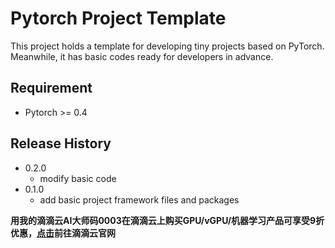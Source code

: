 # Pytorch Project Template

This project holds a template for developing tiny projects based on PyTorch. Meanwhile, it has basic codes ready for developers in advance.

## Requirement

* Pytorch >= 0.4

## Release History

* 0.2.0
    * modify basic code 
* 0.1.0
    * add basic project framework files and packages 
    
**用我的滴滴云AI大师码0003在滴滴云上购买GPU/vGPU/机器学习产品可享受9折优惠，[点击](https://www.didiyun.com/)前往滴滴云官网**

